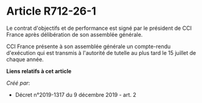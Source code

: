 # Article R712-26-1 

Le contrat d'objectifs et de performance est signé par le président de CCI France après délibération de son assemblée
générale.

CCI France présente à son assemblée générale un compte-rendu d'exécution qui est transmis à l'autorité de tutelle au plus
tard le 15 juillet de chaque année.

**Liens relatifs à cet article**

_Créé par_:

  - Décret n°2019-1317 du 9 décembre 2019 - art. 2
